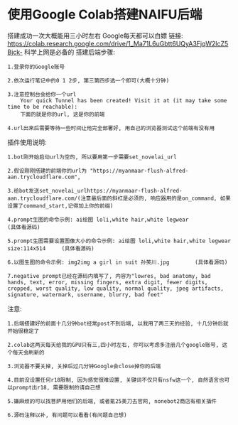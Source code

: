 # 使用Google Colab搭建NAIFU后端
搭建成功一次大概能用三小时左右
Google每天都可以白嫖
链接: https://colab.research.google.com/drive/1_Ma71L6uGbtt6UQyA3FjqW2lcZ5Bjck-
科学上网是必备的
搭建后端步骤:

    1.登录你的Google账号
    
    2.依次运行笔记中的0 1 2步, 第三第四步选一个即可(大概十分钟)
    
    3.注意控制台会给你一个url
        Your quick Tunnel has been created! Visit it at (it may take some time to be reachable):
        下面的就是你的url, 这是你的前端
        
    4.url出来后需要等待一些时间让他完全部署好, 用自己的浏览器测试这个前端有没有用

插件使用说明:

    1.bot刚开始启动url为空的, 所以要用第一步需要set_novelai_url
    
    2.假设刚刚搭建的前端你的url为 "https://myanmaar-flush-alfred-aan.trycloudflare.com", 
    
    3.给bot发送set_novelai_urlhttps://myanmaar-flush-alfred-aan.trycloudflare.com/(注意最后面的斜杠是必须的, 响应器用的是on_command, 如果设置了command_start,记得加上你的前缀)
    
    4.prompt生图的命令示例: ai绘图 loli,white hair,white legwear                                 (具体看源码)
    
    5.prompt生图需要设置图像大小的命令示例: ai绘图 loli,white hair,white legwear size:114x514     (具体看源码)
    
    6.以图生图的命令示例: img2img a girl in suit 孙笑川.jpg        (具体看源码)
    
    7.negative prompt已经在源码内填写了, 内容为"lowres, bad anatomy, bad hands, text, error, missing fingers, extra digit, fewer digits, cropped, worst quality, low quality, normal quality, jpeg artifacts, signature, watermark, username, blurry, bad feet"

        
注意:

    1.后端搭建好的前面十几分钟bot经常post不到后端, 以我用了两三天的经验, 十几分钟后就开始很稳定了
    
    2.colab这两天每天给我的GPU只有三,四小时左右, 你可以考虑多注册几个google账号, 这个每天会刷新的
    
    3.浏览器不要关掉, 关掉后过几分钟Google会close掉你的后端
    
    4.目前没设置任何r18限制, 因为感觉很难设置, 关键词不仅只有nsfw这一个, 自然语言也可以prompt出r18, 需要限制的请自己想
    
    5.嫌麻烦的可以找菩萨用他们的后端, 或者氪25美刀去官网, nonebot2商店有相关插件
    
    6.源码注释以补, 有问题可以看看(有问题自己想)
